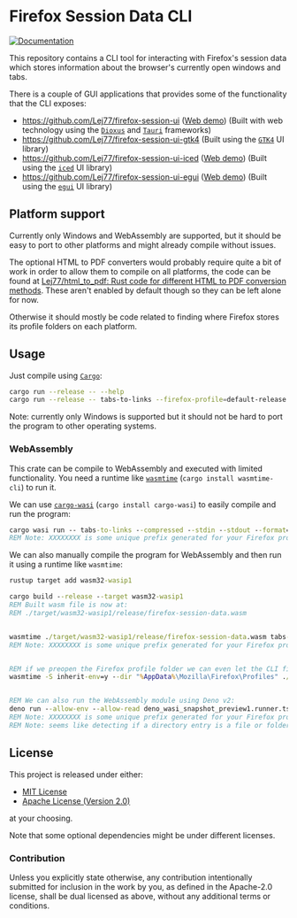 # Firefox Session Data CLI

<!-- Badge style inspired by https://github.com/dnaka91/advent-of-code/blob/de37024ba3b385694e14f79c849370c0f605f054/README.md -->

<!-- [![Build Status][build-img]][build-url] -->
[![Documentation][doc-img]][doc-url]

<!--
[build-img]: https://img.shields.io/github/actions/workflow/status/Lej77/firefox_session_data/ci.yml?branch=main&style=for-the-badge
[build-url]: https://github.com/Lej77/firefox_session_data/actions/workflows/ci.yml
 -->
<!-- https://shields.io/badges/static-badge -->
[doc-img]: https://img.shields.io/badge/docs.rs-firefox_session_data-4d76ae?style=for-the-badge
[doc-url]: https://lej77.github.io/firefox_session_data

This repository contains a CLI tool for interacting with Firefox's session data which stores information about the browser's currently open windows and tabs.

There is a couple of GUI applications that provides some of the functionality that the CLI exposes:

- <https://github.com/Lej77/firefox-session-ui> ([Web demo](https://lej77.github.io/firefox-session-ui/)) (Built with web technology using the [`Dioxus`](https://crates.io/crates/dioxus) and [`Tauri`](https://crates.io/crates/tauri) frameworks)
- <https://github.com/Lej77/firefox-session-ui-gtk4> (Built using the [`GTK4`](https://crates.io/crates/gtk4) UI library)
- <https://github.com/Lej77/firefox-session-ui-iced> ([Web demo](https://lej77.github.io/firefox-session-ui-iced/)) (Built using the [`iced`](https://crates.io/crates/iced) UI library)
- <https://github.com/Lej77/firefox-session-ui-egui> ([Web demo](https://lej77.github.io/firefox-session-ui-egui/)) (Built using the [`egui`](https://crates.io/crates/egui) UI library)

## Platform support

Currently only Windows and WebAssembly are supported, but it should be easy to port to other platforms and might already compile without issues.

The optional HTML to PDF converters would probably require quite a bit of work in order to allow them to compile on all platforms, the code can be found at [Lej77/html_to_pdf: Rust code for different HTML to PDF conversion methods](https://github.com/Lej77/html_to_pdf). These aren't enabled by default though so they can be left alone for now.

Otherwise it should mostly be code related to finding where Firefox stores its profile folders on each platform.

## Usage

Just compile using [`Cargo`](https://www.rust-lang.org/tools/install):

```bash
cargo run --release -- --help
cargo run --release -- tabs-to-links --firefox-profile=default-release --output=./my-links
```

Note: currently only Windows is supported but it should not be hard to port the program to other operating systems.

### WebAssembly

This crate can be compile to WebAssembly and executed with limited functionality. You need a runtime like [`wasmtime`](https://crates.io/crates/wasmtime-cli) (`cargo install wasmtime-cli`) to run it.

We can use [`cargo-wasi`](https://crates.io/crates/cargo-wasi) (`cargo install cargo-wasi`) to easily compile and run the program:

```cmd
cargo wasi run -- tabs-to-links --compressed --stdin --stdout --format=text >.temp.txt <%AppData%/Mozilla/Firefox/Profiles/XXXXXXXX.default-release/sessionstore-backups/recovery.jsonlz4
REM Note: XXXXXXXX is some unique prefix generated for your Firefox profile.
```

We can also manually compile the program for WebAssembly and then run it using a runtime like `wasmtime`:

```cmd
rustup target add wasm32-wasip1

cargo build --release --target wasm32-wasip1
REM Built wasm file is now at:
REM ./target/wasm32-wasip1/release/firefox-session-data.wasm


wasmtime ./target/wasm32-wasip1/release/firefox-session-data.wasm tabs-to-links --compressed --stdin --stdout --format=text >.temp.txt <%AppData%/Mozilla/Firefox/Profiles/XXXXXXXX.default-release/sessionstore-backups/recovery.jsonlz4
REM Note: XXXXXXXX is some unique prefix generated for your Firefox profile.


REM if we preopen the Firefox profile folder we can even let the CLI find the input file's exact path:
wasmtime -S inherit-env=y --dir "%AppData%\Mozilla\Firefox\Profiles" ./target/wasm32-wasip1/release/firefox-session-data.wasm tabs-to-links --firefox-profile=default-release --stdout --format=text >.temp.txt


REM We can also run the WebAssembly module using Deno v2:
deno run --allow-env --allow-read deno_wasi_snapshot_preview1.runner.ts  ./target/wasm32-wasip1/release/firefox-session-data.wasm tabs-to-links --compressed --stdin --stdout --format=text >.temp.txt <%AppData%/Mozilla/Firefox/Profiles/XXXXXXXX.default-release/sessionstore-backups/recovery.jsonlz4
REM Note: XXXXXXXX is some unique prefix generated for your Firefox profile.
REM Note: seems like detecting if a directory entry is a file or folder is broken in deno_wasi_snapshot_preview1.ts so we can't let the CLI find paths
```

## License

This project is released under either:

- [MIT License](./LICENSE-MIT)
- [Apache License (Version 2.0)](./LICENSE-APACHE)

at your choosing.

Note that some optional dependencies might be under different licenses.

### Contribution

Unless you explicitly state otherwise, any contribution intentionally
submitted for inclusion in the work by you, as defined in the Apache-2.0
license, shall be dual licensed as above, without any additional terms or
conditions.
